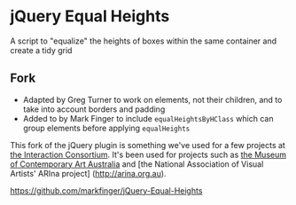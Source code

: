 # jQuery Equal Heights

A script to "equalize" the heights of boxes within the same container and create
a tidy grid

## Fork

*	Adapted by Greg Turner to work on elements, not their children, and to take
	into account borders and padding
*	Added to by Mark Finger to include `equalHeightsByHClass` which can group
	elements before applying `equalHeights`

This fork of the jQuery plugin is something we've used for a few projects at
[the Interaction Consortium](http://interaction.net.au). It's been used for
projects such as [the Museum of Contemporary Art Australia](http://mca.com.au)
and [the National Association of Visual Artists' ARIna project]
(http://arina.org.au).

https://github.com/markfinger/jQuery-Equal-Heights
